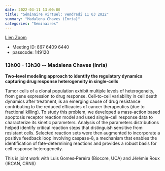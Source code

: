 ```yaml
---
date: 2022-03-11 13:00:00
title: "Séminaire virtuel: vendredi 11 03 2022"
summary: "Madalena Chaves (Inria)"
categories: "Séminaires"
---
```



[Lien Zoom](https://u-bordeaux-fr.zoom.us/j/86764096440?pwd=b01qOG04RTMvRWNOVHBYR1ZIbkVaUT09)
* Meeting ID: 867 6409 6440
* passcode: 149120 


### 13h00 - 13h30 -- Madalena Chaves (Inria)

**Two‑level modeling approach to identify the regulatory dynamics capturing drug response heterogeneity in single‑cells**

Tumor cells of a clonal population exhibit multiple levels of heterogeneity, from gene expression to drug response. Cell-to-cell variability in cell death dynamics after treatment, is an emerging cause of drug resistance contributing to the reduced efficacies of cancer therapeutics (due to fractional killing). To study this problem, we developed a mass-action based apoptosis receptor reaction model and used single-cell response data to characterize its kinetic parameters. Analysis of the parameters distributions helped identify critical reaction steps that distinguish sensitive from resistant cells. Selected reaction sets were then augmented to incorporate a positive feedback loop involving caspase-8, a mechanism that enables the identification of fate-determining reactions and provides a robust basis for cell response heterogeneity. 

This is joint work with  Luis Gomes‑Pereira (Biocore, UCA) and  Jérémie Roux (IRCAN, CRNS)

